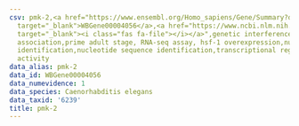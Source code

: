 ```yaml
---
csv: pmk-2,<a href="https://www.ensembl.org/Homo_sapiens/Gene/Summary?db=core;g=WBGene00004056"
  target="_blank">WBGene00004056</a>,<a href="https://www.ncbi.nlm.nih.gov/pubmed/30894454"
  target="_blank"><i class="fas fa-file"></i></a>",genetic interference,functional
  association,prime adult stage, RNA-seq assay, hsf-1 overexpression,nucleotide sequence
  identification,nucleotide sequence identification,transcriptional regulation,up-regulates
  activity
data_alias: pmk-2
data_id: WBGene00004056
data_numevidence: 1
data_species: Caenorhabditis elegans
data_taxid: '6239'
title: pmk-2
---
```

